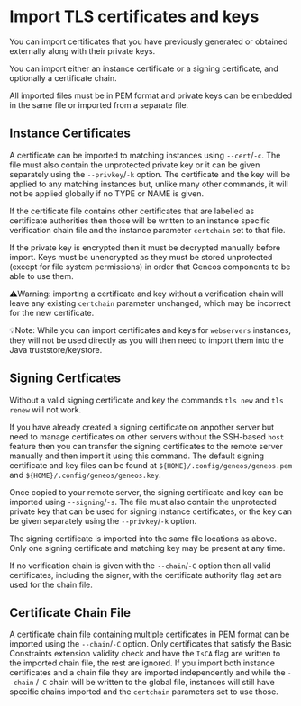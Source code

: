 # Import TLS certificates and keys

You can import certificates that you have previously generated or obtained externally along with their private keys.

You can import either an instance certificate or a signing certificate, and optionally a certificate chain.

All imported files must be in PEM format and private keys can be embedded in the same file or imported from a separate file.

## Instance Certificates

A certificate can be imported to matching instances using `--cert`/`-c`. The file must also contain the unprotected private key or it can be given separately using the `--privkey`/`-k` option. The certificate and the key will be applied to any matching instances but, unlike many other commands, it will not be applied globally if no TYPE or NAME is given.

If the certificate file contains other certificates that are labelled as certificate authorities then those will be written to an instance specific verification chain file and the instance parameter `certchain` set to that file.

If the private key is encrypted then it must be decrypted manually before import. Keys must be unencrypted as they must be stored unprotected (except for file system permissions) in order that Geneos components to be able to use them.

⚠️Warning: importing a certificate and key without a verification chain will leave any existing `certchain` parameter unchanged, which may be incorrect for the new certificate.

💡Note: While you can import certificates and keys for `webservers` instances, they will not be used directly as you will then need to import them into the Java truststore/keystore.

## Signing Certficates

Without a valid signing certificate and key the commands `tls new` and `tls renew` will not work.

If you have already created a signing certificate on anpother server but need to manage certificates on other servers without the SSH-based `host` feature then you can transfer the signing certificates to the remote server manually and then import it using this command. The default signing certificate and key files can be found at `${HOME}/.config/geneos/geneos.pem` and `${HOME}/.config/geneos/geneos.key`.

Once copied to your remote server, the signing certificate and key can be imported using `--signing`/`-s`. The file must also contain the unprotected private key that can be used for signing instance certificates, or the key can be given separately using the `--privkey`/`-k` option.

The signing certificate is imported into the same file locations as above. Only one signing certificate and matching key may be present at any time.

If no verification chain is given with the `--chain`/`-C` option then all valid certificates, including the signer, with the certificate authority flag set are used for the chain file.

## Certificate Chain File

A certificate chain file containing multiple certificates in PEM format can be imported using the `--chain`/`-C` option. Only certificates that satisfy the Basic Constraints extension validity check and have the `IsCA` flag are written to the imported chain file, the rest are ignored. If you import both instance certificates and a chain file they are imported independently and while the `--chain` /`-C` chain will be written to the global file, instances will still have specific chains imported and the `certchain` parameters set to use those.
